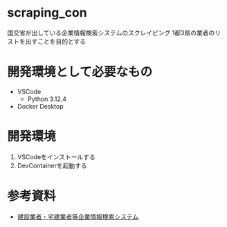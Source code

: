 # scraping_con
国交省が出している企業情報検索システムのスクレイピング
1都3県の業者のリストを出すことを目的とする

# 開発環境として必要なもの
- VSCode
  - Python 3.12.4
- Docker Desktop

# 開発環境
1. VSCodeをインストールする
2. DevContainerを起動する

# 参考資料
- [建設業者・宅建業者等企業情報検索システム](https://etsuran2.mlit.go.jp/TAKKEN/kensetuKensaku.do?outPutKbn=1)